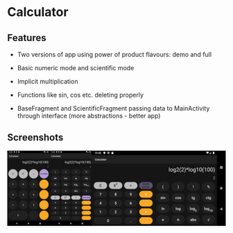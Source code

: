 # Calculator

## Features

* Two versions of app using power of product flavours: demo and full

* Basic numeric mode and scientific mode 

* Implicit multiplication 

* Functions like sin, cos etc. deleting properly

* BaseFragment and ScientificFragment passing data to MainActivity through interface (more abstractions - better app)

## Screenshots

![](./screenshot.png)